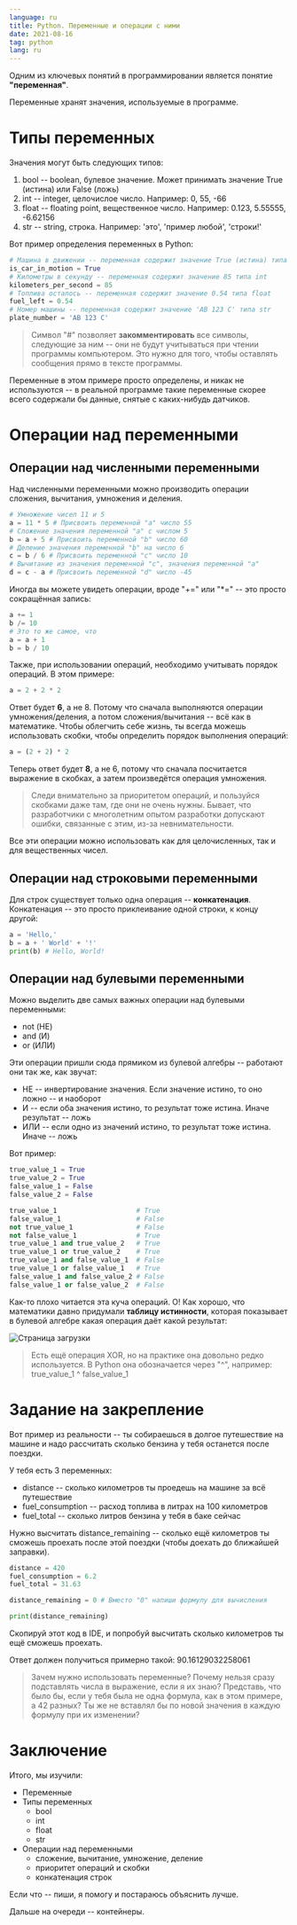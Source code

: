 ```yaml
---
language: ru
title: Python. Переменные и операции с ними
date: 2021-08-16
tag: python
lang: ru
---
```


Одним из ключевых понятий в программировании является понятие **"переменная"**.

Переменные хранят значения, используемые в программе.

# Типы переменных

Значения могут быть следующих типов:

1. bool -- boolean, булевое значение. Может принимать значение True (истина) или False (ложь)
2. int -- integer, целочислое число. Например: 0, 55, -66
3. float -- floating point, вещественное число. Например: 0.123, 5.55555, -6.62156
4. str -- string, строка. Например: 'это', 'пример любой', 'строки!'

Вот пример определения переменных в Python:

```python
# Машина в движении -- переменная содержит значение True (истина) типа bool
is_car_in_motion = True
# Километры в секунду -- переменная содержит значение 85 типа int
kilometers_per_second = 85
# Топлива осталось -- переменная содержит значение 0.54 типа float
fuel_left = 0.54
# Номер машины -- переменная содержит значение 'АВ 123 С' типа str
plate_number = 'АВ 123 С'
```

> Символ "#" позволяет **закомментировать** все символы, следующие за ним -- они не будут учитываться при чтении программы компьютером. Это нужно для того, чтобы оставлять сообщения прямо в тексте программы.

Переменные в этом примере просто определены, и никак не используются -- в реальной программе такие переменные скорее всего содержали бы данные, снятые с каких-нибудь датчиков.

# Операции над переменными

## Операции над численными переменными

Над численными переменными можно производить операции сложения, вычитания, умножения и деления.

```python
# Умножение чисел 11 и 5
a = 11 * 5 # Присвоить переменной "a" число 55
# Сложение значения переменной "a" с числом 5
b = a + 5 # Присвоить переменной "b" число 60
# Деление значения переменной "b" на число 6
c = b / 6 # Присвоить переменной "c" число 10
# Вычитание из значения переменной "c", значения переменной "a"
d = c - a # Присвоить переменной "d" число -45
```

Иногда вы можете увидеть операции, вроде "+=" или "*=" -- это просто сокращённая запись:

```python
a += 1
b /= 10
# Это то же самое, что
a = a + 1
b = b / 10
```

Также, при использовании операций, необходимо учитывать порядок операций. В этом примере:

```python
a = 2 + 2 * 2
```

Ответ будет **6**, а не 8. Потому что сначала выполняются операции умножения/деления, а потом сложения/вычитания -- всё как в математике. Чтобы облегчить себе жизнь, ты всегда можешь использовать скобки, чтобы определить порядок выполнения операций:

```python
a = (2 + 2) * 2
```

Теперь ответ будет **8**, а не 6, потому что сначала посчитается выражение в скобках, а затем произведётся операция умножения.

> Следи внимательно за приоритетом операций, и пользуйся скобками даже там, где они не очень нужны. Бывает, что разработчики с многолетним опытом разработки допускают ошибки, связанные с этим, из-за невнимательности.

Все эти операции можно использовать как для целочисленных, так и для вещественных чисел.

## Операции над строковыми переменными

Для строк существует только одна операция -- **конкатенация**. Конкатенация -- это просто приклеивание одной строки, к концу другой:

```python
a = 'Hello,'
b = a + ' World' + '!'
print(b) # Hello, World!
```

## Операции над булевыми переменными

Можно выделить две самых важных операции над булевыми переменными:

* not (НЕ)
* and (И)
* or (ИЛИ)

Эти операции пришли сюда прямиком из булевой алгебры -- работают они так же, как звучат:

* НЕ -- инвертирование значения. Если значение истино, то оно ложно -- и наоборот
* И -- если оба значения истино, то результат тоже истина. Иначе результат -- ложь
* ИЛИ -- если одно из значений истино, то результат тоже истина. Иначе -- ложь

Вот пример:

```python
true_value_1 = True
true_value_2 = True
false_value_1 = False
false_value_2 = False

true_value_1                    # True
false_value_1                   # False
not true_value_1                # False
not false_value_1               # True
true_value_1 and true_value_2   # True
true_value_1 or true_value_2    # True
true_value_1 and false_value_1  # False
true_value_1 or false_value_1   # True
false_value_1 and false_value_2 # False
false_value_1 or false_value_2  # False
```

Как-то плохо читается эта куча операций. О! Как хорошо, что математики давно придумали **таблицу истинности**, которая показывает в булевой алгебре какая операция даёт какой результат:

![Страница загрузки](/assets/images/bool-or-and.png)

> Есть ещё операция XOR, но на практике она довольно редко используется. В Python она обозначается через "^", например: true_value_1 ^ false_value_1

# Задание на закрепление

Вот пример из реальности -- ты собираешься в долгое путешествие на машине и надо рассчитать сколько бензина у тебя останется после поездки.

У тебя есть 3 переменных:

* distance -- сколько километров ты проедешь на машине за всё путешествие
* fuel_consumption -- расход топлива в литрах на 100 километров
* fuel_total -- сколько литров бензина у тебя в баке сейчас

Нужно высчитать distance_remaining -- сколько ещё километров ты сможешь проехать после этой поездки (чтобы доехать до ближайшей заправки).

```python
distance = 420
fuel_consumption = 6.2
fuel_total = 31.63

distance_remaining = 0 # Вместо "0" напиши формулу для вычисления

print(distance_remaining)
```

Скопируй этот код в IDE, и попробуй высчитать сколько километров ты ещё сможешь проехать.

Ответ должен получиться примерно такой: 90.16129032258061

> Зачем нужно использовать переменные? Почему нельзя сразу подставлять числа в выражение, если я их знаю?
> Представь, что было бы, если у тебя была не одна формула, как в этом примере, а 42 разных? Ты же не вставлял бы по новой значения в каждую формулу при их изменении?

# Заключение

Итого, мы изучили:

* Переменные
* Типы переменных
    * bool
    * int
    * float
    * str
* Операции над переменными
    * сложение, вычитание, умножение, деление
    * приоритет операций и скобки
    * конкатенация строк

Если что -- пиши, я помогу и постараюсь объяснить лучше.

Дальше на очереди -- контейнеры.
